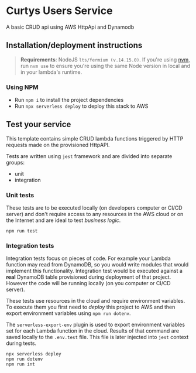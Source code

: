 # Curtys Users Service
A basic CRUD api using AWS HttpApi and Dynamodb

## Installation/deployment instructions

> **Requirements**: NodeJS `lts/fermium (v.14.15.0)`. If you're using [nvm](https://github.com/nvm-sh/nvm), run `nvm use` to ensure you're using the same Node version in local and in your lambda's runtime.

### Using NPM

- Run `npm i` to install the project dependencies
- Run `npx serverless deploy` to deploy this stack to AWS

## Test your service

This template contains simple CRUD lambda functions triggered by HTTP requests made on the provisioned HttpAPI.

Tests are written using `jest` framework and are divided into separate groups:
* unit
* integration

### Unit tests
These tests are to be executed locally (on developers computer or CI/CD server) and don't require access to any resources in the AWS cloud or on the Internet and are ideal to test *business logic*.
```
npm run test
```

### Integration tests
Integration tests focus on pieces of code. For example your Lambda function may read from DynamoDB, so you would write modules that would implement this functionality. Integration test would be executed against a **real** DynamoDB table provisioned during deployment of that project. However the code will be running locally (on you computer or CI/CD server).

These tests use resources in the cloud and require environment variables. To execute them you first need to *deploy* this project to AWS and then export environment variables using `npm run dotenv`.

The `serverless-export-env` plugin is used to export environment variables set for each Lambda function in the cloud. Results of that command are saved locally to the `.env.test` file. This file is later injected into `jest` context during tests.
```
npx serverless deploy
npm run dotenv
npm run int
```
